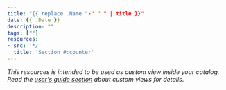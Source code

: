 ```yaml
---
title: "{{ replace .Name "-" " " | title }}"
date: {{ .Date }}
description: ""
tags: [""]
resources:
- src: '*/'
  title: 'Section #:counter'
---
```


*This resources is intended to be used as custom view inside your catalog. Read the [user's guide section](https://help.opendatasoft.com/platform/en/publishing_data/07_configuring_visualizations/06_configuring_custom_view/custom.html#configuring-the-custom-view) about custom views for details*.
